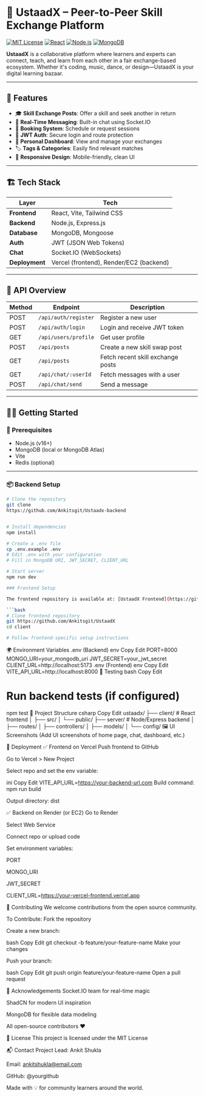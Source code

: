 # 🧠 UstaadX – Peer-to-Peer Skill Exchange Platform

[![MIT License](https://img.shields.io/badge/license-MIT-yellow.svg)](LICENSE)
[![React](https://img.shields.io/badge/frontend-React-blue)](https://reactjs.org)
[![Node.js](https://img.shields.io/badge/backend-Node.js-green)](https://nodejs.org)
[![MongoDB](https://img.shields.io/badge/database-MongoDB-brightgreen)](https://mongodb.com)

**UstaadX** is a collaborative platform where learners and experts can connect, teach, and learn from each other in a fair exchange-based ecosystem. Whether it's coding, music, dance, or design—UstaadX is your digital learning bazaar.

---

## 🌟 Features

- 🎓 **Skill Exchange Posts**: Offer a skill and seek another in return
- 💬 **Real-Time Messaging**: Built-in chat using Socket.IO
- 📆 **Booking System**: Schedule or request sessions
- 🔐 **JWT Auth**: Secure login and route protection
- 🧠 **Personal Dashboard**: View and manage your exchanges
- 🏷️ **Tags & Categories**: Easily find relevant matches
- 🌈 **Responsive Design**: Mobile-friendly, clean UI

---

## 🏗️ Tech Stack

| Layer       | Tech                     |
|-------------|--------------------------|
| **Frontend**| React, Vite, Tailwind CSS |
| **Backend** | Node.js, Express.js       |
| **Database**| MongoDB, Mongoose         |
| **Auth**    | JWT (JSON Web Tokens)     |
| **Chat**    | Socket.IO (WebSockets)    |
| **Deployment**| Vercel (frontend), Render/EC2 (backend) |

---

## 🚀 API Overview

| Method | Endpoint                      | Description                          |
|--------|-------------------------------|--------------------------------------|
| POST   | `/api/auth/register`          | Register a new user                  |
| POST   | `/api/auth/login`             | Login and receive JWT token          |
| GET    | `/api/users/profile`          | Get user profile                     |
| POST   | `/api/posts`                  | Create a new skill swap post         |
| GET    | `/api/posts`                  | Fetch recent skill exchange posts    |
| GET    | `/api/chat/:userId`           | Fetch messages with a user           |
| POST   | `/api/chat/send`              | Send a message                       |

---

## 🧑‍💻 Getting Started

### 🔧 Prerequisites

- Node.js (v16+)
- MongoDB (local or MongoDB Atlas)
- Vite
- Redis (optional)

---

### 📦 Backend Setup

```bash
# Clone the repository
git clone 
https://github.com/Ankitsgit/Ustaadx-backend


# Install dependencies
npm install

# Create a .env file
cp .env.example .env
# Edit .env with your configuration
# Fill in MongoDB URI, JWT_SECRET, CLIENT_URL

# Start server
npm run dev

### Frontend Setup

The frontend repository is available at: [UstaadX Frontend](https://github.com/Ankitsgit/UstaadX)

```bash
# Clone frontend repository
git https://github.com/Ankitsgit/UstaadX
cd client

# Follow frontend-specific setup instructions
```
🌍 Environment Variables
.env (Backend)
env
Copy
Edit
PORT=8000
MONGO_URI=your_mongodb_uri
JWT_SECRET=your_jwt_secret
CLIENT_URL=http://localhost:5173
.env (Frontend)
env
Copy
Edit
VITE_API_URL=http://localhost:8000
🧪 Testing
bash
Copy
Edit
# Run backend tests (if configured)
npm test
📁 Project Structure
csharp
Copy
Edit
ustaadx/
├── client/               # React frontend
│   ├── src/
│   └── public/
├── server/               # Node/Express backend
│   ├── routes/
│   ├── controllers/
│   ├── models/
│   └── config/
🖼️ UI Screenshots
(Add UI screenshots of home page, chat, dashboard, etc.)

🚀 Deployment
✅ Frontend on Vercel
Push frontend to GitHub

Go to Vercel > New Project

Select repo and set the env variable:

ini
Copy
Edit
VITE_API_URL=https://your-backend-url.com
Build command: npm run build

Output directory: dist

✅ Backend on Render (or EC2)
Go to Render

Select Web Service

Connect repo or upload code

Set environment variables:

PORT

MONGO_URI

JWT_SECRET

CLIENT_URL=https://your-vercel-frontend.vercel.app

🤝 Contributing
We welcome contributions from the open source community.

To Contribute:
Fork the repository

Create a new branch:

bash
Copy
Edit
git checkout -b feature/your-feature-name
Make your changes

Push your branch:

bash
Copy
Edit
git push origin feature/your-feature-name
Open a pull request

🙏 Acknowledgements
Socket.IO team for real-time magic

ShadCN for modern UI inspiration

MongoDB for flexible data modeling

All open-source contributors ❤️

📄 License
This project is licensed under the MIT License

📬 Contact
Project Lead: Ankit Shukla

Email: ankitshukla@email.com

GitHub: @yourgithub

Made with 💡 for community learners around the world.